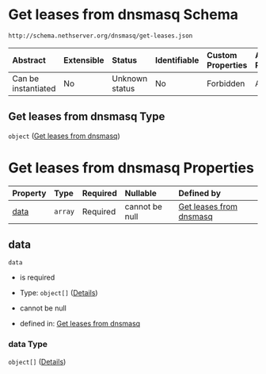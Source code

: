 # Get leases from dnsmasq Schema

```txt
http://schema.nethserver.org/dnsmasq/get-leases.json
```



| Abstract            | Extensible | Status         | Identifiable | Custom Properties | Additional Properties | Access Restrictions | Defined In                                                        |
| :------------------ | :--------- | :------------- | :----------- | :---------------- | :-------------------- | :------------------ | :---------------------------------------------------------------- |
| Can be instantiated | No         | Unknown status | No           | Forbidden         | Allowed               | none                | [get-leases.json](dnsmasq/get-leases.json "open original schema") |

## Get leases from dnsmasq Type

`object` ([Get leases from dnsmasq](get-leases.md))

# Get leases from dnsmasq Properties

| Property      | Type    | Required | Nullable       | Defined by                                                                                                                       |
| :------------ | :------ | :------- | :------------- | :------------------------------------------------------------------------------------------------------------------------------- |
| [data](#data) | `array` | Required | cannot be null | [Get leases from dnsmasq](get-leases-properties-data.md "http://schema.nethserver.org/dnsmasq/get-leases.json#/properties/data") |

## data



`data`

* is required

* Type: `object[]` ([Details](get-leases-properties-data-items.md))

* cannot be null

* defined in: [Get leases from dnsmasq](get-leases-properties-data.md "http://schema.nethserver.org/dnsmasq/get-leases.json#/properties/data")

### data Type

`object[]` ([Details](get-leases-properties-data-items.md))
